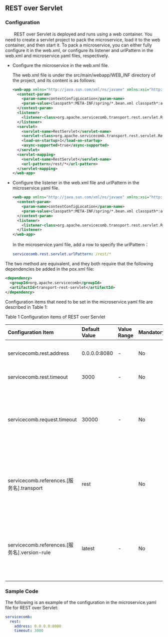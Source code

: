 ## REST over Servlet
### Configuration

　　REST over Servlet is deployed and runs using a web container. You need to create a servlet project to pack the microservice, load it to the web container, and then start it. To pack a microservice, you can either fully configure it in the web.xml, or configure its listener and urlPattern in the web.xml and microservice.yaml files, respectively.

* Configure the microservice in the web.xml file.

   The web.xml file is under the src/main/webapp/WEB\_INF directory of the project, and its content is as follows:

   ```xml
   <web-app xmlns="http://java.sun.com/xml/ns/javaee" xmlns:xsi="http://www.w3.org/2001/XMLSchema-instance" xsi:schemaLocation="http://java.sun.com/xml/ns/javaee http://java.sun.com/xml/ns/javaee/web-app_3_0.xsd" version="3.0">  
     <context-param> 
       <param-name>contextConfigLocation</param-name>  
       <param-value>classpath*:META-INF/spring/*.bean.xml classpath*:app-config.xml</param-value> 
     </context-param>  
     <listener> 
       <listener-class>org.apache.servicecomb.transport.rest.servlet.RestServletContextListener</listener-class> 
     </listener>  
     <servlet> 
       <servlet-name>RestServlet</servlet-name>  
       <servlet-class>org.apache.servicecomb.transport.rest.servlet.RestServlet</servlet-class>  
       <load-on-startup>1</load-on-startup>  
       <async-supported>true</async-supported> 
     </servlet>  
     <servlet-mapping> 
       <servlet-name>RestServlet</servlet-name>  
       <url-pattern>/rest/*</url-pattern> 
     </servlet-mapping> 
   </web-app>
   ```

* Configure the listener in the web.xml file and urlPattern in the microservice.yaml file.

   ```xml
   <web-app xmlns="http://java.sun.com/xml/ns/javaee" xmlns:xsi="http://www.w3.org/2001/XMLSchema-instance" xsi:schemaLocation="http://java.sun.com/xml/ns/javaee http://java.sun.com/xml/ns/javaee/web-app_3_0.xsd" version="3.0">  
     <context-param> 
       <param-name>contextConfigLocation</param-name>  
       <param-value>classpath*:META-INF/spring/*.bean.xml classpath*:app-config.xml</param-value> 
     </context-param>  
     <listener> 
       <listener-class>org.apache.servicecomb.transport.rest.servlet.RestServletContextListener</listener-class> 
     </listener> 
   </web-app>
   ```

   In the microservice.yaml file, add a row to specify the urlPattern：

   ```yaml
   servicecomb.rest.servlet.urlPattern: /rest/*
   ```

The two method are equivalent, and they both require that the following dependencies be added in the pox.xml file:

```xml
<dependency> 
  <groupId>org.apache.servicecomb</groupId>  
  <artifactId>transport-rest-servlet</artifactId> 
</dependency>
```

Configuration items that need to be set in the microservice.yaml file are described in Table 1:

Table 1 Configuration items of REST over Servlet

| Configuration Item                  | Default Value | Value Range | Mandatory | Description                              | Remark                                   |
| :---------------------------------- | :------------ | :---------- | :-------- | :--------------------------------------- | :--------------------------------------- |
| servicecomb.rest.address                    | 0.0.0.0:8080  | -           | No        | Specifies the server listening IP address. | -                                        |
| servicecomb.rest.timeout                    | 3000          | -           | No        | Specifies the timeout duration           | The unit is ms.                          |
| servicecomb.request.timeout                 | 30000         | -           | No        | Specifies the request timeout duration.  | The configuration of this parameter for REST over Servlet is the same as that for REST over Vertx. |
| servicecomb.references.\[服务名\].transport    | rest          |             | No        | Specifies the accessed transport type.   | The configuration of this parameter for REST over Servlet is the same as that for REST over Vertx. |
| servicecomb.references.\[服务名\].version-rule | latest        | -           | No        | Specifies the version of the accessed instance. | The configuration of this parameter for REST over Servlet is the same as that for REST over Vertx. |

### Sample Code

The following is an example of the configuration in the microservice.yaml file for REST over Servlet:

```yaml
servicecomb:
  rest:
    address: 0.0.0.0:8080
    timeout: 3000
```
